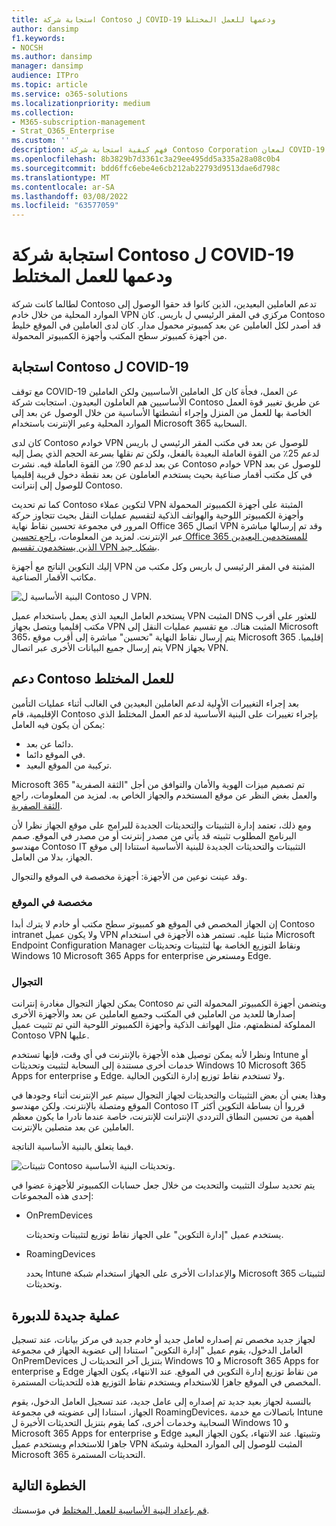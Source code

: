 ```yaml
---
title: استجابة شركة Contoso ل COVID-19 ودعمها للعمل المختلط
author: dansimp
f1.keywords:
- NOCSH
ms.author: dansimp
manager: dansimp
audience: ITPro
ms.topic: article
ms.service: o365-solutions
ms.localizationpriority: medium
ms.collection:
- M365-subscription-management
- Strat_O365_Enterprise
ms.custom: ''
description: فهم كيفية استجابة شركة Contoso Corporation لمعان COVID-19 وهندسة تثبيت البرامج وتحديث البنية الأساسية للعمل المختلط.
ms.openlocfilehash: 8b3829b7d3361c3a29ee495dd5a335a28a08c0b4
ms.sourcegitcommit: bdd6ffc6ebe4e6cb212ab22793d9513dae6d798c
ms.translationtype: MT
ms.contentlocale: ar-SA
ms.lasthandoff: 03/08/2022
ms.locfileid: "63577059"
---
```

# <a name="contosos-covid-19-response-and-support-for-hybrid-work"></a>استجابة شركة Contoso ل COVID-19 ودعمها للعمل المختلط

لطالما كانت شركة Contoso تدعم العاملين البعيدين، الذين كانوا قد حقوا الوصول إلى الموارد المحلية من خلال خادم VPN مركزي في المقر الرئيسي ل باريس. كان Contoso قد أصدر لكل العاملين عن بعد كمبيوتر محمول مدار. كان لدى العاملين في الموقع خليط من أجهزة كمبيوتر سطح المكتب وأجهزة الكمبيوتر المحمولة.

## <a name="contosos-response-to-covid-19"></a>استجابة Contoso ل COVID-19

مع توقف COVID-19 عن العمل، فجأة كان كل العاملين الأساسيين ولكن العاملين الأساسيين هم العاملون البعيدون. استجابت شركة Contoso عن طريق تغيير قوة العمل الخاصة بها للعمل من المنزل وإجراء أنشطتها الأساسية من خلال الوصول عن بعد إلى الموارد المحلية وعبر الإنترنت باستخدام Microsoft 365 السحابية.

كان لدى Contoso خوادم VPN للوصول عن بعد في مكتب المقر الرئيسي ل باريس لدعم 25٪ من القوة العاملة البعيدة بالفعل، ولكن تم نقلها بسرعة  الحجم الذي يصل إليه عن بعد لدعم 90٪ من القوة العاملة فيه. نشرت Contoso خوادم VPN للوصول عن بعد في كل مكتب أقمار صناعية بحيث يستخدم العاملون عن بعد نقطة دخول قريبة إقليميا للوصول إلى إنترانت Contoso.

كما تم تحديث Contoso لتكوين عملاء VPN المثبتة على أجهزة الكمبيوتر المحمولة وأجهزة الكمبيوتر اللوحية والهواتف الذكية لتقسيم عمليات النقل بحيث تتجاوز حركة المرور في مجموعة تحسين نقاط نهاية Office 365 اتصال VPN وقد تم إرسالها مباشرة عبر الإنترنت. لمزيد من المعلومات، [راجع تحسين Office 365 للمستخدمين البعيدين الذين يستخدمون تقسيم VPN بشكل جيد](../enterprise/microsoft-365-vpn-split-tunnel.md).

إليك التكوين الناتج مع أجهزة VPN المثبتة في المقر الرئيسي ل باريس وكل مكتب من مكاتب الأقمار الصناعية. 

![البنية الأساسية ل Contoso ل VPN.](../media/contoso-remote-onsite-work/contoso-vpn-infrastructure.png)

يستخدم العامل البعيد الذي يعمل باستخدام عميل VPN المثبت DNS للعثور على أقرب مكتب إقليميا ويتصل بجهاز VPN المثبت هناك. مع تقسيم عمليات النقل إلى Microsoft 365، يتم إرسال نقاط النهاية "تحسين" مباشرة إلى أقرب موقع Microsoft 365 إقليميا. يتم إرسال جميع البيانات الأخرى عبر اتصال VPN بجهاز VPN.

## <a name="contosos-support-for-hybrid-work"></a>دعم Contoso للعمل المختلط

بعد إجراء التغييرات الأولية لدعم العاملين البعيدين في الغالب أثناء عمليات التأمين الإقليمية، قام Contoso بإجراء تغييرات على البنية الأساسية لدعم العمل المختلط الذي يمكن أن يكون فيه العامل:

- دائما عن بعد.
- في الموقع دائما.
- تركيبة من الموقع البعيد.

Microsoft 365 تم تصميم ميزات الهوية والأمان والتوافق من أجل "الثقة الصفرية" والعمل بغض النظر عن موقع المستخدم والجهاز الخاص به. لمزيد من المعلومات، راجع [الثقة الصفرية](https://www.microsoft.com/security/business/zero-trust).

ومع ذلك، تعتمد إدارة التثبيتات والتحديثات الجديدة للبرامج على موقع الجهاز نظرا لأن البرنامج المطلوب تثبيته قد يأتي من مصدر إنترنت أو من مصدر في الموقع. صمم مهندسو Contoso IT التثبيتات والتحديثات الجديدة للبنية الأساسية استنادا إلى موقع الجهاز، بدلا من العامل.

وقد عينت نوعين من الأجهزة: أجهزة مخصصة في الموقع والتجوال.

### <a name="dedicated-on-premises"></a>مخصصة في الموقع

إن الجهاز المخصص في الموقع هو كمبيوتر سطح مكتب أو خادم لا يترك أبدا Contoso intranet ولا يكون عميل VPN مثبتا عليه. تستمر هذه الأجهزة في استخدام Microsoft Endpoint Configuration Manager ونقاط التوزيع الخاصة بها لتثبيتات وتحديثات Windows 10 Microsoft 365 Apps for enterprise ومستعرض Edge.

### <a name="roaming"></a>التجوال

يمكن لجهاز التجوال مغادرة إنترانت Contoso ويتضمن أجهزة الكمبيوتر المحمولة التي تم إصدارها للعديد من العاملين في المكتب وجميع العاملين عن بعد والأجهزة الأخرى المملوكة لمنظمتهم، مثل الهواتف الذكية وأجهزة الكمبيوتر اللوحية التي تم تثبيت عميل Contoso VPN عليها. 

ونظرا لأنه يمكن توصيل هذه الأجهزة بالإنترنت في أي وقت، فإنها تستخدم Intune أو خدمات أخرى مستندة إلى السحابة لتثبيت وتحديثات Windows 10 Microsoft 365 Apps for enterprise و Edge. ولا تستخدم نقاط توزيع إدارة التكوين الحالية.

وهذا يعني أن بعض التثبيتات والتحديثات لجهاز التجوال سيتم عبر الإنترنت أثناء وجودها في الموقع ومتصلة بالإنترنت. ولكن مهندسو Contoso IT قرروا أن بساطة التكوين أكثر أهمية من تحسين النطاق الترددي الإنترانت للإنترنت، خاصة عندما نادرا ما يكون معظم العاملين عن بعد متصلين بالإنترنت.

فيما يتعلق بالبنية الأساسية الناتجة.

![تثبيتات Contoso وتحديثات البنية الأساسية.](../media/contoso-remote-onsite-work/contoso-updates-infrastructure.png)

يتم تحديد سلوك التثبيت والتحديث من خلال جعل حسابات الكمبيوتر للأجهزة عضوا في إحدى هذه المجموعات:

- OnPremDevices

  يستخدم عميل "إدارة التكوين" على الجهاز نقاط توزيع لتثبيتات وتحديثات.

- RoamingDevices

  يحدد Intune والإعدادات الأخرى على الجهاز استخدام شبكة Microsoft 365 لتثبيتات وتحديثات.

## <a name="new-onboarding-process"></a>عملية جديدة للدبورة

لجهاز جديد مخصص تم إصداره لعامل جديد أو خادم جديد في مركز بيانات، عند تسجيل العامل الدخول، يقوم عميل "إدارة التكوين" استنادا إلى عضوية الجهاز في مجموعة OnPremDevices بتنزيل آخر التحديثات ل Windows 10 و Microsoft 365 Apps for enterprise و Edge من نقاط توزيع إدارة التكوين في الموقع. عند الانتهاء، يكون الجهاز المخصص في الموقع جاهزا للاستخدام ويستخدم نقاط التوزيع هذه للتحديثات المستمرة.

بالنسبة لجهاز بعيد جديد تم إصداره إلى عامل جديد، عند تسجيل العامل الدخول، يقوم الجهاز، استنادا إلى عضويته في مجموعة RoamingDevices، باتصالات مع خدمة Intune السحابية وخدمات أخرى، كما يقوم بتنزيل التحديثات الأخيرة ل Windows 10 و Microsoft 365 Apps for enterprise و Edge وتثبيتها. عند الانتهاء، يكون الجهاز البعيد جاهزا للاستخدام ويستخدم عميل VPN المثبت للوصول إلى الموارد المحلية وشبكة Microsoft 365 التحديثات المستمرة.

## <a name="next-step"></a>الخطوة التالية

[قم بإعداد البنية الأساسية للعمل المختلط](empower-people-to-work-remotely.md) في مؤسستك.
